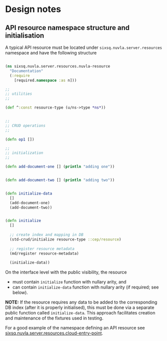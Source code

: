 # Design notes

## API resource namespace structure and initialisation

A typical API resource must be located under `sixsq.nuvla.server.resources` namespace 
and have the following structure

```clojure

(ns sixsq.nuvla.server.resources.nuvla-resource
  "Documentation"
  (:require
    [required.namespace :as n]))

;;
;; utilities
;;

(def ^:const resource-type (u/ns->type *ns*))


;;
;; CRUD operations
;;

(defn op1 [])

;;
;; initialization
;;

(defn add-document-one [] (println "adding one"))


(defn add-document-two [] (println "adding two"))


(defn initialize-data
  []
  (add-document-one)
  (add-document-two))


(defn initialize
  []
  
  ;; create index and mapping in DB
  (std-crud/initialize resource-type ::cep/resource)
  
  ;; register resource metadata
  (md/register resource-metadata)
  
  (initialize-data))
```

On the interface level with the public visibility, the resource

* must contain `initialize` function with nullary arity, and
* can contain `initialize-data` function with nullary arity (if required; see
  below).

**NOTE:** If the resource requires any data to be added to the corresponding DB
index (after it is properly initialised), this must be done via a separate
public function called `initialize-data`. This approach facilitates creation and
maintenance of the fixtures used in testing.

For a good example of the namespace defining an API resource see
[sixsq.nuvla.server.resources.cloud-entry-point](src/sixsq/nuvla/server/resources/cloud_entry_point.clj).
